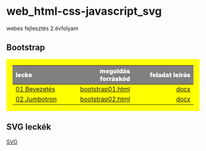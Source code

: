 # web_html-css-javascript_svg

webes fejlesztés 2.évfolyam

<style>
table {
    padding: 1rem;
    background: yellow;
}
    
table td {
    width: 33.3%;
}
    
table th {
    color: snow;
    background: gray;
    font-weight: 900;
    word-wrap: break-word;
}

table tr:nth-child(even) {b
    ackground: GhostWhite;
}

table tr:nth-child(odd) {b
    ackground: Lavender;
}

</style>
  
## Bootstrap

| lecke | megoldás forráskód | feladat leírás|
|:--- | ---: | ---:|
| [01 Bevezetés](Bootstrap/01%2Bevezetes/Proba/bootstrap01.html) | [bootstrap01.html](https://github.com/b6sics/web_html-css-javascript_svg/blob/master/Bootstrap/01%20Bevezetes/Proba/bootstrap01.html) | [docx](Bootstrap/01%2Bevezetes/bootstrap01%2Bevezetes.docx) |
| [02 Jumbotron](Bootstrap/02%20Fizu.hu%201%20Jumbotron/Proba/bootstrap01.html) | [bootstrap02.html](https://github.com/b6sics/web_html-css-javascript_svg/blob/master/Bootstrap/02%20Fizu.hu%201%20Jumbotron/Jumbotron/bootstrap02.html) | [docx](Bootstrap/Bootstrap/02%20Fizu.hu%201%20Jumbotron/bootstrap02%20Fizu%201%20Jumbotron.docx) |

## SVG leckék

[SVG](SVG-2020-02-06)

